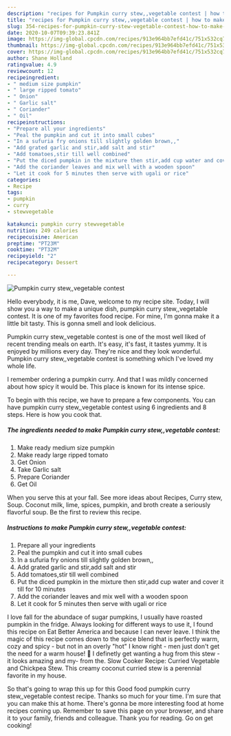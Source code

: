 ```yaml
---
description: "recipes for Pumpkin curry stew,,vegetable contest | how to make the best Pumpkin curry stew,,vegetable contest"
title: "recipes for Pumpkin curry stew,,vegetable contest | how to make the best Pumpkin curry stew,,vegetable contest"
slug: 354-recipes-for-pumpkin-curry-stew-vegetable-contest-how-to-make-the-best-pumpkin-curry-stew-vegetable-contest
date: 2020-10-07T09:39:23.841Z
image: https://img-global.cpcdn.com/recipes/913e964bb7efd41c/751x532cq70/pumpkin-curry-stewvegetable-contest-recipe-main-photo.jpg
thumbnail: https://img-global.cpcdn.com/recipes/913e964bb7efd41c/751x532cq70/pumpkin-curry-stewvegetable-contest-recipe-main-photo.jpg
cover: https://img-global.cpcdn.com/recipes/913e964bb7efd41c/751x532cq70/pumpkin-curry-stewvegetable-contest-recipe-main-photo.jpg
author: Shane Holland
ratingvalue: 4.9
reviewcount: 12
recipeingredient:
- " medium size pumpkin"
- " large ripped tomato"
- " Onion"
- " Garlic salt"
- " Coriander"
- " Oil"
recipeinstructions:
- "Prepare all your ingredients"
- "Peal the pumpkin and cut it into small cubes"
- "In a sufuria fry onions till slightly golden brown,,"
- "Add grated garlic and stir,add salt and stir"
- "Add tomatoes,stir till well combined"
- "Put the diced pumpkin in the mixture then stir,add cup water and cover it till for 10 minutes"
- "Add the coriander leaves and mix well with a wooden spoon"
- "Let it cook for 5 minutes then serve with ugali or rice"
categories:
- Recipe
tags:
- pumpkin
- curry
- stewvegetable

katakunci: pumpkin curry stewvegetable 
nutrition: 249 calories
recipecuisine: American
preptime: "PT23M"
cooktime: "PT32M"
recipeyield: "2"
recipecategory: Dessert

---
```



![Pumpkin curry stew,,vegetable contest](https://img-global.cpcdn.com/recipes/913e964bb7efd41c/751x532cq70/pumpkin-curry-stewvegetable-contest-recipe-main-photo.jpg)

Hello everybody, it is me, Dave, welcome to my recipe site. Today, I will show you a way to make a unique dish, pumpkin curry stew,,vegetable contest. It is one of my favorites food recipe. For mine, I'm gonna make it a little bit tasty. This is gonna smell and look delicious.

Pumpkin curry stew,,vegetable contest is one of the most well liked of recent trending meals on earth. It's easy, it's fast, it tastes yummy. It is enjoyed by millions every day. They're nice and they look wonderful. Pumpkin curry stew,,vegetable contest is something which I've loved my whole life.

I remember ordering a pumpkin curry. And that I was mildly concerned about how spicy it would be. This place is known for its intense spice.


To begin with this recipe, we have to prepare a few components. You can have pumpkin curry stew,,vegetable contest using 6 ingredients and 8 steps. Here is how you cook that.

<!--inarticleads1-->

##### The ingredients needed to make Pumpkin curry stew,,vegetable contest:

1. Make ready  medium size pumpkin
1. Make ready  large ripped tomato
1. Get  Onion
1. Take  Garlic salt
1. Prepare  Coriander
1. Get  Oil


When you serve this at your fall. See more ideas about Recipes, Curry stew, Soup. Coconut milk, lime, spices, pumpkin, and broth create a seriously flavorful soup. Be the first to review this recipe. 

<!--inarticleads2-->

##### Instructions to make Pumpkin curry stew,,vegetable contest:

1. Prepare all your ingredients
1. Peal the pumpkin and cut it into small cubes
1. In a sufuria fry onions till slightly golden brown,,
1. Add grated garlic and stir,add salt and stir
1. Add tomatoes,stir till well combined
1. Put the diced pumpkin in the mixture then stir,add cup water and cover it till for 10 minutes
1. Add the coriander leaves and mix well with a wooden spoon
1. Let it cook for 5 minutes then serve with ugali or rice


I love fall for the abundace of sugar pumpkins, I usually have roasted pumpkin in the fridge. Always looking for different ways to use it, I found this recipe on Eat Better America and because I can never leave. I think the magic of this recipe comes down to the spice blend that is perfectly warm, cozy and spicy - but not in an overly &#34;hot&#34; I know right - men just don&#39;t get the need for a warm house! 🙂 I definetly get wanting a hug from this stew - it looks amazing and my- from the. Slow Cooker Recipe: Curried Vegetable and Chickpea Stew. This creamy coconut curried stew is a perennial favorite in my house. 

So that's going to wrap this up for this Good food pumpkin curry stew,,vegetable contest recipe. Thanks so much for your time. I'm sure that you can make this at home. There's gonna be more interesting food at home recipes coming up. Remember to save this page on your browser, and share it to your family, friends and colleague. Thank you for reading. Go on get cooking!
